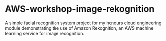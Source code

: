 # AWS-workshop-image-rekognition
A simple facial recognition system project for my honours cloud engineering module demonstrating the use of Amazon Rekognition, an AWS machine learning service for image recognition.
